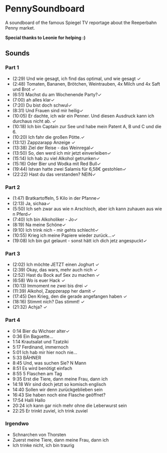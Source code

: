 # PennySoundboard
A soundboard of the famous Spiegel TV reportage about the Reeperbahn Penny market.

**Special thanks to Leonie for helping :)**

## Sounds
### Part 1
- (2:29) Und wie gesagt, ich find das optimal, und wie gesagt ✓
- (2:48) Tomaten, Bananen, Brötchen, Weintrauben, 4x Milch und 4x Saft und Brot ✓
- (6:51) Machst du am Wochenende Party?✓
- (7:00) ah alles klar✓
- (7:20) Du bist doch schwul✓
- (8:31) Und Frauen sind mir heilig✓
- (10:05) Er dachte, ich wär ein Penner. Und diesen Ausdruck kann ich durchaus nicht ab. ✓
- (10:18) Ich bin Captain zur See und habe mein Patent A, B und C und die 6.
- (10:20) Ich fahr die großen Pötte.✓
- (13:12) Zappzarapp Anzeige ✓
- (13:38) Ziel der Reise - das Weinregal✓
- (13:50) So, den werd ich mir jetzt einverleiben✓
- (15:14) Ich hab zu viel Alkohol getrunken✓
- (15:16) Oder Bier und Wodka mit Red Bull✓
- (19:44) Istvan hatte zwei Salamis für 6,58€ gestohlen✓
- (22:22) Hast du das verstanden? NEIN✓

### Part 2
- (1:47) Bratkartoffeln, 5 Kilo in der Pfanne✓
- (2:13) Ja, sichaa✓
- (5:50) Ich seh zwar aus wie n Arschloch, aber ich kann zuhauen aus wie n Pferd✓
- (7:40) Ich bin Alkoholiker - Jo✓
- (8:19) Na meine Schöne✓
- (9:10) Ich trink nich - mir gehts schlecht✓
- (10:55) Krieg ich meine Papiere wieder zurück...✓
- (19:08) Ich bin gut gelaunt - sonst hätt ich dich jetz angespuckt✓

### Part 3
- (2:02) Ich möchte JETZT einen Joghurt ✓
- (2:39) Okay, das wars, mehr auch nich ✓
- (2:52) Hast du Bock auf Sex zu machen ✓
- (6:58) Wo is euer Hack ✓
- (10:13) Immoment ne zwei bis drei ✓
- (11:39) Alkohol, Zappzerapp her damit ✓
- (17:45) Den Krieg, den die gerade angefangen haben ✓
- (18:16) Stimmt nich? Das stimmt! ✓
- (21:32) Achja? ✓

### Part 4
- 0:14 Bier du Wichser alter✓
- 0:36 Ein Baguette...
- 1:14 Krautsalat und Tzatziki
- 5:17 Ferdinand, immernoch
- 5:01 Ich hab mir hier noch nie...
- 5:33 BÄHNER
- 8:45 Und, was suchen Sie? N Mann
- 8:51 Es wird benötigt einfach
- 8:55 5 Flaschen am Tag
- 9:35 Erst die Tiere, dann meine Frau, dann ich
- 14:18 Wir sind doch jetzt so komisch englisch
- 14:40 Sollen wir denn zurückgeblieben sein
- 16:43 Sie haben noch eine Flasche geöffnet?
- 17:54 Halli Hallo
- 20:24 ich kann gar nich mehr ohne die Leberwurst sein
- 22:25 Er trinkt zuviel, ich trink zuviel

### Irgendwo
- Schnarchen von Thorsten
- Zuerst meine Tiere, dann meine Frau, dann ich
- Ich trinke nicht, ich bin traurig